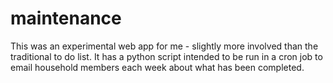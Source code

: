 # maintenance

This was an experimental web app for me - slightly more involved than the traditional to do list. It has a python script intended to be run in a cron job to email household members each week about what has been completed.
